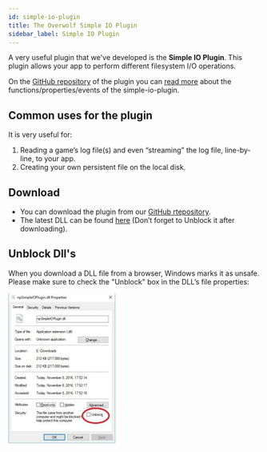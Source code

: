 ```yaml
---
id: simple-io-plugin
title: The Overwolf Simple IO Plugin
sidebar_label: Simple IO Plugin
---
```



A very useful plugin that we've developed is the **Simple IO Plugin**. This plugin allows your app to perform different filesystem I/O operations.

On the [GitHub repository](https://github.com/overwolf/overwolf-plugins/tree/master/simple-io-plugin) of the plugin you can [read  more](https://github.com/overwolf/overwolf-plugins/blob/master/simple-io-plugin/README.md) about the functions/properties/events of the simple-io-plugin.

## Common uses for the plugin

It is very useful for:

1. Reading a game’s log file(s) and even “streaming” the log file, line-by-line, to your app.
2. Creating your own persistent file on the local disk.

## Download

* You can download the plugin from our [GitHub rtepository](https://github.com/overwolf/overwolf-plugins/tree/master/simple-io-plugin).
* The latest DLL can be found [here](https://github.com/overwolf/overwolf-plugins/tree/master/dist) (Don’t forget to Unblock it after downloading).

## Unblock Dll's

When you download a DLL file from a browser, Windows marks it as unsafe. Please make sure to check the "Unblock" box in the DLL’s file properties:

![Unblock dll](../assets/unblock_dll.jpg)
